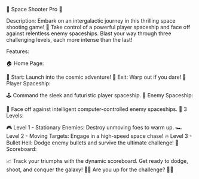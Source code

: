 
🚀 Space Shooter Pro 🌌

Description:
Embark on an intergalactic journey in this thrilling space shooting game! 🌠 Take control of a powerful player spaceship and face off against relentless enemy spaceships. Blast your way through three challenging levels, each more intense than the last!

Features:

🏠 Home Page:

🚀 Start: Launch into the cosmic adventure!
🚪 Exit: Warp out if you dare!
🚀 Player Spaceship:

🕹️ Command the sleek and futuristic player spaceship.
👾 Enemy Spaceship:

🤖 Face off against intelligent computer-controlled enemy spaceships.
🌟 3 Levels:

🎮 Level 1 - Stationary Enemies: Destroy unmoving foes to warm up.
🏎️ Level 2 - Moving Targets: Engage in a high-speed space chase!
🔥 Level 3 - Bullet Hell: Dodge enemy bullets and survive the ultimate challenge!
🎯 Scoreboard:

📈 Track your triumphs with the dynamic scoreboard.
Get ready to dodge, shoot, and conquer the galaxy! 🌌💥 Are you up for the challenge? 🚀✨
